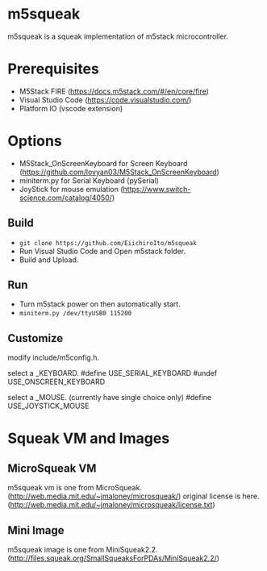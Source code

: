 # m5squeak
m5squeak is a squeak implementation of m5stack microcontroller.

# Prerequisites
* M5Stack FIRE (https://docs.m5stack.com/#/en/core/fire)
* Visual Studio Code (https://code.visualstudio.com/)
* Platform IO (vscode extension)

# Options
* M5Stack_OnScreenKeyboard for Screen Keyboard (https://github.com/lovyan03/M5Stack_OnScreenKeyboard)
* miniterm.py for Serial Keyboard (pySerial)
* JoyStick for mouse emulation (https://www.switch-science.com/catalog/4050/)

## Build
* `git clone https://github.com/EiichiroIto/m5squeak`
* Run Visual Studio Code and Open m5stack folder.
* Build and Upload.

## Run
* Turn m5stack power on then automatically start.
* `miniterm.py /dev/ttyUSB0 115200`

## Customize
modify include/m5config.h.

select a _KEYBOARD.
    #define USE_SERIAL_KEYBOARD
    #undef USE_ONSCREEN_KEYBOARD

select a _MOUSE. (currently have single choice only)
    #define USE_JOYSTICK_MOUSE

# Squeak VM and Images
## MicroSqueak VM
m5squeak vm is one from MicroSqueak. (http://web.media.mit.edu/~jmaloney/microsqueak/)
original license is here. (http://web.media.mit.edu/~jmaloney/microsqueak/license.txt)

## Mini Image
m5squeak image is one from MiniSqueak2.2. (http://files.squeak.org/SmallSqueaksForPDAs/MiniSqueak2.2/)
